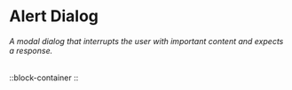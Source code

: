 # Alert Dialog

###### A modal dialog that interrupts the user with important content and expects a response.

::block-container
<BlocksAlertDialog01 />
::
